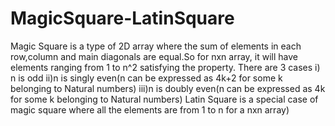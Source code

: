 # MagicSquare-LatinSquare
Magic Square is a type of 2D array where the sum of elements in each row,column and main diagonals are equal.So for nxn array, it will have elements ranging from 1 to n^2 satisfying the property. There are 3 cases
i) n is odd
ii)n is singly even(n can be expressed as 4k+2 for some k belonging to Natural numbers)
iii)n is doubly even(n can be expressed as 4k for some k belonging to Natural numbers)
Latin Square is a special case of magic square where all the elements are from 1 to n for a nxn array)
